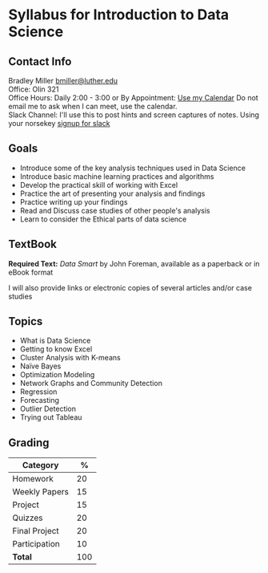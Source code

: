 # Syllabus for Introduction to Data Science

## Contact Info

  Bradley Miller  bmiller@luther.edu <br />
  Office: Olin 321 <br />
  Office Hours:  Daily 2:00 - 3:00
  or By Appointment: [Use my Calendar](https://calendar.google.com/calendar/embed?mode=WEEK&src=millbr02%40luther.edu&ctz=America/Chicago)  Do not email me to ask when I can meet, use the calendar. <br />
  Slack Channel:  I'll use this to post hints and screen captures of notes.  Using your norsekey [signup for slack](https://luthercs.slack.com/signup)

## Goals

* Introduce some of the key analysis techniques used in Data Science
* Introduce basic machine learning practices and algorithms
* Develop the practical skill of working with Excel
* Practice the art of presenting your analysis and findings
* Practice writing up your findings
* Read and Discuss case studies of other people's analysis
* Learn to consider the Ethical parts of data science

## TextBook

**Required Text:**  *Data Smart* by John Foreman, available as a paperback or in eBook format

I will also provide links or electronic copies of several articles and/or case studies

## Topics

* What is Data Science
* Getting to know Excel
* Cluster Analysis with K-means
* Naïve Bayes
* Optimization Modeling
* Network Graphs and Community Detection
* Regression
* Forecasting
* Outlier Detection
* Trying out Tableau


## Grading

<!-- http://truben.no/table/ -->

| Category      | %  |
|---------------|----|
| Homework      | 20 |
| Weekly Papers | 15 |
| Project       | 15 |
| Quizzes       | 20 |
| Final Project | 20 |
| Participation | 10 |
| **Total**     | 100|
